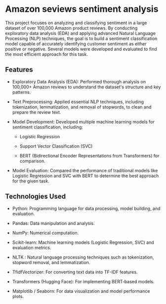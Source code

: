 # Amazon seviews sentiment analysis
This project focuses on analyzing and classifying sentiment in a large dataset of over 100,000 Amazon product reviews. By conducting exploratory data analysis (EDA) and applying advanced Natural Language Processing (NLP) techniques, the goal is to build a sentiment classification model capable of accurately identifying customer sentiment as either positive or negative. Several models were developed and evaluated to find the most efficient approach for this task.

## Features
- Exploratory Data Analysis (EDA): Performed thorough analysis on 100,000+ Amazon reviews to understand the dataset's structure and key patterns.

- Text Preprocessing: Applied essential NLP techniques, including tokenization, lemmatization, and removal of stopwords, to clean and prepare the review text.

- Model Development: Developed multiple machine learning models for sentiment classification, including:
    * Logistic Regression

    * Support Vector Classification (SVC)

    * BERT (Bidirectional Encoder Representations from Transformers) for comparison.

- Model Evaluation: Compared the performance of traditional models like Logistic Regression and SVC with BERT to determine the best approach for the given task.

## Technologies Used
- Python: Programming language for data processing, model building, and evaluation.

- Pandas: Data manipulation and analysis.

- NumPy: Numerical computation.

- Scikit-learn: Machine learning models (Logistic Regression, SVC) and evaluation metrics.

- NLTK : Natural language processing techniques such as tokenization, stopword removal, and lemmatization.

- TfidfVectorizer: For converting text data into TF-IDF features.

- Transformers (Hugging Face): For implementing BERT-based models.

- Matplotlib / Seaborn: For data visualization and model performance plots.
